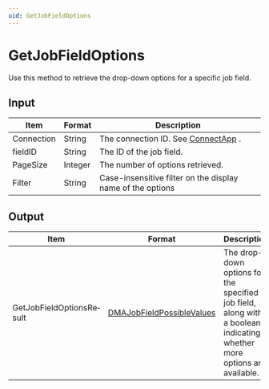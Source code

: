 ```yaml
---
uid: GetJobFieldOptions
---
```


# GetJobFieldOptions

Use this method to retrieve the drop-down options for a specific job field.

## Input

| Item       | Format  | Description                                                |
|------------|---------|------------------------------------------------------------|
| Connection | String  | The connection ID. See [ConnectApp](xref:ConnectApp) .       |
| fieldID    | String  | The ID of the job field.                                   |
| PageSize   | Integer | The number of options retrieved.                           |
| Filter     | String  | Case-insensitive filter on the display name of the options |

## Output

| Item                      | Format                                                                             | Description                                                                                                            |
|---------------------------|------------------------------------------------------------------------------------|------------------------------------------------------------------------------------------------------------------------|
| GetJobFieldOptionsRe­sult | [DMAJobFieldPossibleValues](xref:DMAJobFieldPossibleValues) | The drop-down options for the specified job field, along with a boolean indicating whether more options are available. |


